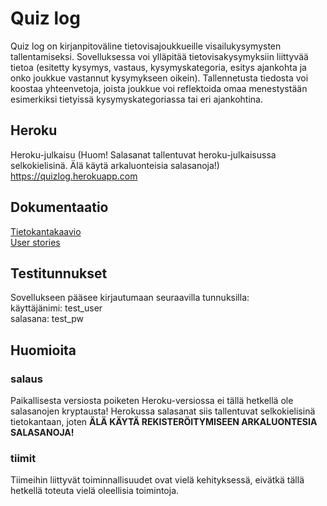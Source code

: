 # Quiz log

Quiz log on kirjanpitoväline tietovisajoukkueille visailukysymysten tallentamiseksi. Sovelluksessa voi ylläpitää tietovisakysymyksiin liittyvää tietoa (esitetty kysymys, vastaus, kysymyskategoria, esitys ajankohta ja onko joukkue vastannut kysymykseen oikein). Tallennetusta tiedosta voi koostaa yhteenvetoja, joista joukkue voi reflektoida omaa menestystään esimerkiksi tietyissä kysymyskategoriassa tai eri ajankohtina.

## Heroku
Heroku-julkaisu (Huom! Salasanat tallentuvat heroku-julkaisussa selkokielisinä. Älä käytä arkaluonteisia salasanoja!)    
https://quizlog.herokuapp.com

## Dokumentaatio
[Tietokantakaavio](/documentation/uml-chart.png)  
[User stories](/documentation/userstories.md)

## Testitunnukset
Sovellukseen pääsee kirjautumaan seuraavilla tunnuksilla:  
käyttäjänimi: test_user  
salasana: test_pw  

## Huomioita
### salaus
Paikallisesta versiosta poiketen Heroku-versiossa ei tällä hetkellä ole salasanojen kryptausta! Herokussa salasanat siis tallentuvat selkokielisinä tietokantaan, joten **ÄLÄ KÄYTÄ REKISTERÖITYMISEEN ARKALUONTESIA SALASANOJA!**  

### tiimit
Tiimeihin liittyvät toiminnallisuudet ovat vielä kehityksessä, eivätkä tällä hetkellä toteuta vielä oleellisia toimintoja.

